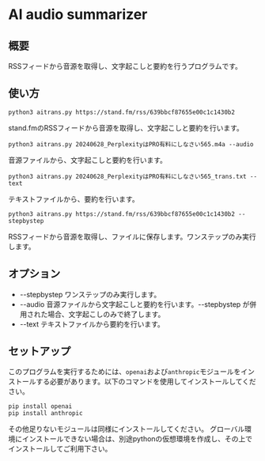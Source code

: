 # AI audio summarizer

## 概要
RSSフィードから音源を取得し、文字起こしと要約を行うプログラムです。

## 使い方
```CLI
python3 aitrans.py https://stand.fm/rss/639bbcf87655e00c1c1430b2
```
stand.fmのRSSフィードから音源を取得し、文字起こしと要約を行います。

```CLI
python3 aitrans.py 20240628_PerplexityはPRO有料にしなさい565.m4a --audio
```
音源ファイルから、文字起こしと要約を行います。

```CLI
python3 aitrans.py 20240628_PerplexityはPRO有料にしなさい565_trans.txt --text
```
テキストファイルから、要約を行います。

```CLI
python3 aitrans.py https://stand.fm/rss/639bbcf87655e00c1c1430b2 --stepbystep
```
RSSフィードから音源を取得し、ファイルに保存します。ワンステップのみ実行します。

## オプション
- --stepbystep ワンステップのみ実行します。
- --audio 音源ファイルから文字起こしと要約を行います。--stepbystep が併用された場合、文字起こしのみで終了します。
- --text テキストファイルから要約を行います。

## セットアップ

このプログラムを実行するためには、`openai`および`anthropic`モジュールをインストールする必要があります。以下のコマンドを使用してインストールしてください。

```CLI
pip install openai
pip install anthropic
```

その他足りないモジュールは同様にインストールしてください。
グローバル環境にインストールできない場合は、別途pythonの仮想環境を作成し、その上でインストールしてご利用下さい。

